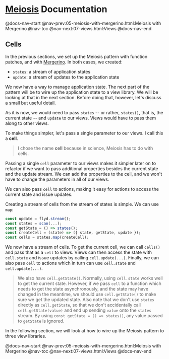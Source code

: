 # [Meiosis](https://meiosis.js.org) Documentation

@docs-nav-start
@nav-prev:05-meiosis-with-mergerino.html:Meiosis with Mergerino
@nav-toc
@nav-next:07-views.html:Views
@docs-nav-end

## Cells

In the previous sections, we set up the Meiosis pattern with function patches, and with
[Mergerino](https://github.com/fuzetsu/mergerino). In both cases, we created:

- `states`: a stream of application states
- `update`: a stream of updates to the application state

We now have a way to manage application state. The next part of the pattern will be to wire up the
application state to a view library. We will be looking at that in the next section. Before doing
that, however, let's discuss a small but useful detail.

As it is now, we would need to pass `states` -- or rather, `states()`, that is, the current state --
and `update` to our views. Views would have to pass them along to other views.

To make things simpler, let's pass a single parameter to our views. I call this a **cell**.

> I chose the name **cell** because in science, Meiosis has to do with cells.

Passing a single `cell` parameter to our views makes it simpler later on to refactor if we want to
pass additional properties besides the current state and the update stream. We can add the
properties to the cell, and we won't have to change the parameters in all of our views.

We can also pass `cell` to actions, making it easy for actions to access the current state and issue
updates.

Creating a stream of cells from the stream of states is simple. We can use `map`:

```js
const update = flyd.stream();
const states = scan(...);
const getState = () => states();
const createCell = (state) => ({ state, getState, update });
const cells = states.map(createCell);
```

We now have a stream of cells. To get the current cell, we can call `cells()` and pass that as a
`cell` to views. Views can then access the state with `cell.state` and issue updates by calling
`cell.update(...)`. Finally, we can also pass `cell` to actions which in turn can use `cell.state`
and `cell.update(...)`.

> We also have `cell.getState()`. Normally, using `cell.state` works well to get the current state.
However, if we pass `cell` to a function which needs to get the state asynchronously, and the state
may have changed in the meantime, we should use `cell.getState()` to make sure we get the updated
state. Also note that we don't use `states` directly as `cell.getState`, so that we don't
accidentally call `cell.getState(value)` and end up sending `value` onto the `states` stream. By
using `const getState = () => states()`, any value passed to `getState` is ignored.

In the following section, we will look at how to wire up the Meiosis pattern to three view
libraries.

@docs-nav-start
@nav-prev:05-meiosis-with-mergerino.html:Meiosis with Mergerino
@nav-toc
@nav-next:07-views.html:Views
@docs-nav-end


